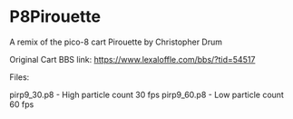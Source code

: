 # P8Pirouette
A remix of the pico-8 cart Pirouette by Christopher Drum 

Original Cart BBS link:
https://www.lexaloffle.com/bbs/?tid=54517

Files:

pirp9_30.p8 - High particle count 30 fps
pirp9_60.p8 - Low particle count 60 fps